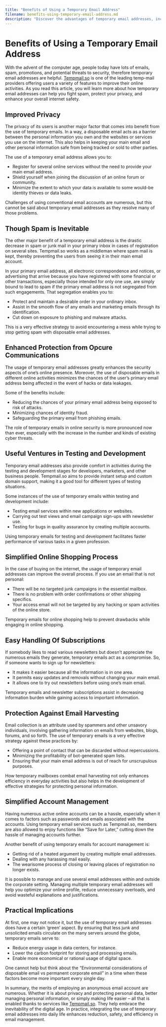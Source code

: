 ```yaml
---
title: "Benefits of Using a Temporary Email Address"
filename: benefits-using-temporary-email-address.md
description: "Discover the advantages of temporary email addresses, including enhanced privacy, spam reduction, and improved online security. Learn how to protect your primary inbox effectively."
---
```


# Benefits of Using a Temporary Email Address

With the advent of the computer age, people today have lots of emails, spam, promotions, and potential threats to security, therefore temporary email addresses are helpful. [Tempmail.so](https://tempmail.so) is one of the leading temp-mail providers offering users a variety of features to improve their online activities. As you read this article, you will learn more about how temporary email addresses can help you fight spam, protect your privacy, and enhance your overall internet safety.

## Improved Privacy

The privacy of its users is another major factor that comes into benefit from the use of temporary emails. In a way, a disposable email acts as a barrier between the personal information you own and the websites or services you use on the internet. This also helps in keeping your main email and other personal information safe from being tracked or sold to other parties.

The use of a temporary email address allows you to:

- Register for several online services without the need to provide your main email address.
- Shield yourself when joining the discussion of an online forum or community.
- Minimize the extent to which your data is available to some would-be identity thieves or data leaks.

Challenges of using conventional email accounts are numerous, but this cannot be said about temporary email addresses as they resolve many of those problems.

## Though Spam is Inevitable

The other major benefit of a temporary email address is the drastic decrease in spam or junk mail in your primary inbox in cases of registration on several sites. Tempmail.so works as a middleman where spam mail is kept, thereby preventing the users from seeing it in their main email account.

In your primary email address, all electronic correspondence and notices, or advertising that arrive because you have registered with some financial or other transactions, especially those intended for only one use, are simply bound to lead to spam if the primary email address is not segregated from such engagements. That segregation enables you to:

- Protect and maintain a desirable order in your ordinary inbox.
- Assist in the smooth flow of any emails and marketing emails through its identification.
- Cut down on exposure to phishing and malware attacks.

This is a very effective strategy to avoid encountering a mess while trying to stop getting spam with disposable email addresses.

## Enhanced Protection from Opcure Communications

The usage of temporary email addresses greatly enhances the security aspects of one’s online presence. Moreover, the use of disposable emails in different online activities minimizes the chances of the user’s primary email address being affected in the event of hacks or data leakages.

Some of the benefits include:

- Reducing the chances of your primary email address being exposed to risk of attacks.
- Minimizing chances of identity fraud.
- Safeguarding the primary email from phishing emails.

The role of temporary emails in online security is more pronounced now than ever, especially with the increase in the number and kinds of existing cyber threats.

## Useful Ventures in Testing and Development

Temporary email addresses also provide comfort in activities during the testing and development stages for developers, marketers, and other business people. Tempmail.so aims to provide instant setup and custom domain support, making it a good tool for different types of testing situations.

Some instances of the use of temporary emails within testing and development include:

- Testing email services within new applications or websites.
- Carrying out test views and email campaign sign-ups with newsletter use.
- Testing for bugs in quality assurance by creating multiple accounts.

Using temporary emails for testing and development facilitates faster performance of various tasks in a given profession.

## Simplified Online Shopping Process

In the case of buying on the internet, the usage of temporary email addresses can improve the overall process. If you use an email that is not personal:

- There will be no targeted junk campaigns in the essential mailbox.
- There is no problem with order confirmations or other shipping specifics.
- Your access email will not be targeted by any hacking or spam activities of the online store.

Temporary emails for online shopping help to prevent drawbacks while engaging in online shopping.

## Easy Handling Of Subscriptions

If somebody likes to read various newsletters but doesn’t appreciate the numerous emails they generate, temporary emails act as a compromise. So, if someone wants to sign up for newsletters:

- It makes it easier because all the information is in one area.
- It permits easy updates and removals without changing your main email.
- It allows one to try out newsletters before using one’s main email.

Temporary emails and newsletter subscriptions assist in decreasing information burden while gaining access to important information.

## Protection Against Email Harvesting

Email collection is an attribute used by spammers and other unsavory individuals, involving gathering information on emails from websites, blogs, forums, and so forth. The use of temporary emails is a very effective strategy against these practices by:

- Offering a point of contact that can be discarded without repercussions.
- Minimizing the profitability of bot-generated spam lists.
- Ensuring that your main email address is out of reach for unscrupulous purposes.

How temporary mailboxes combat email harvesting not only enhances efficiency in everyday activities but also helps in the development of effective strategies for protecting personal information.

## Simplified Account Management

Having numerous active online accounts can be a hassle, especially when it comes to factors such as passwords and emails associated with the accounts. Using temporary email services such as Tempmail.so, members are also allowed to enjoy functions like “Save for Later,” cutting down the hassle of managing accounts further.

Another benefit of using temporary emails for account management is:

- Getting rid of a heated argument by creating multiple email addresses.
- Dealing with any harassing mail easily.
- The wearisome process of closing or leaving places of registration no longer exists.

It is possible to manage and use several email addresses within and outside the corporate setting. Managing multiple temporary email addresses will help you optimize your online profile, reduce unnecessary overloads, and avoid wasteful explanations and justifications.

## Practical Implications

At first, one may not notice it, but the use of temporary email addresses does have a certain ‘green’ aspect. By ensuring that less junk and unsolicited emails circulate on the many servers around the globe, temporary emails serve to:

- Reduce energy usage in data centers, for instance.
- Lower the carbon footprint for storing and processing emails.
- Enable more economical or rational usage of digital space.

One cannot help but think about the “Environmental considerations of disposable email vs permanent corporate email” in a time when these factors become more important every single day.

In summary, the merits of employing an anonymous email account are numerous. Whether it is about privacy and protecting personal data, better managing personal information, or simply making life easier – all that is enabled thanks to services like [Tempmail.so](https://tempmail.so). They help embrace the inevitability of the digital age. In practice, integrating the use of temporary email addresses into daily life enhances reduction, safety, and efficiency in email management.
